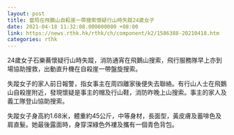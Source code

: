 ```yaml
---
layout: post
title: 當局在飛鵝山自殺崖一帶搜索懷疑行山時失蹤24歲女子
date: 2021-04-18 11:32:08.000000000 +08:00
link: https://news.rthk.hk/rthk/ch/component/k2/1586388-20210418.htm
categories: rthk
---
```


24歲女子石樂蕎懷疑行山時失蹤，消防通宵在飛鵝山搜索，飛行服務隊早上亦到場協助搜救，出動直升機在自殺崖一帶盤旋搜索。

失蹤女子的家人前日報警，指女事主在周四離家後便失去聯絡。有行山人士在飛鵝山自殺崖附近，發現懷疑是事主的帽及行山鞋，消防昨晚上山搜索。事主的家人及義工隊登山協助搜索。

失蹤女子身高約1.68米，體重約45公斤，中等身材，長面型，黃皮膚及蓄啡色及肩直髮。她最後露面時，身穿深綠色外褸及攜有一個青色背包。
